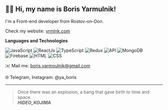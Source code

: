 ## 👋🏻 Hi, my name is **Boris Yarmulnik**!

I'm a Front-end developer from Rostov-on-Don.

Check my website: [yrmlnk.com](https://github.com/ya-boris/)

**Languages and Technologies**

![JavaScript](https://img.shields.io/badge/-JavaScript-090909?style=for-the-badge&logo=JavaScript)
![ReactJs](https://img.shields.io/badge/-ReactJs-090909?style=for-the-badge&logo=React)
![TypeScript](https://img.shields.io/badge/-TypeScript-090909?style=for-the-badge&logo=TypeScript)
![Redux](https://img.shields.io/badge/-Redux-090909?style=for-the-badge&logo=Redux)
![API](https://img.shields.io/badge/-REST&#032;API-090909?style=for-the-badge)
![MongoDB](https://img.shields.io/badge/-MongoDB-090909?style=for-the-badge&logo=MongoDB)
![Firebase](https://img.shields.io/badge/-Firebase-090909?style=for-the-badge&logo=Firebase)
![HTML](https://img.shields.io/badge/-HTML-090909?style=for-the-badge&logo=html5)
![CSS](https://img.shields.io/badge/-CSS-090909?style=for-the-badge&logo=css3)

✉️ Mail me: boris.yarmoulnik@gmail.com

🌐 Telegram, Instagram: @ya_boris

---

> Once there was an explosion, a bang that gave birth to time and space.<br/>
> ***HIDEO_KOJIMA***
